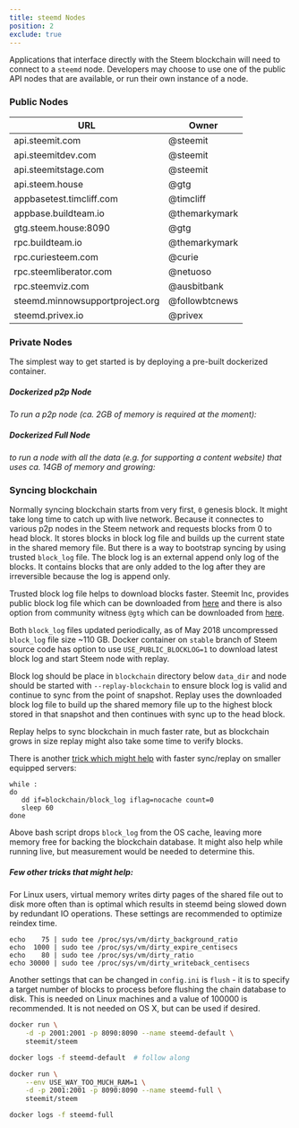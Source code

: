 ```yaml
---
title: steemd Nodes
position: 2
exclude: true
---
```


Applications that interface directly with the Steem blockchain will need to connect to a `steemd` node. Developers may choose to use one of the public API nodes that are available, or run their own instance of a node.

### Public Nodes

| URL                             | Owner          |
| ------------------------------- | -------------- |
| api.steemit.com                 | @steemit       |
| api.steemitdev.com              | @steemit       |
| api.steemitstage.com            | @steemit       |
| api.steem.house                 | @gtg           |
| appbasetest.timcliff.com        | @timcliff      |
| appbase.buildteam.io            | @themarkymark  |
| gtg.steem.house:8090            | @gtg           |
| rpc.buildteam.io                | @themarkymark  |
| rpc.curiesteem.com              | @curie         |
| rpc.steemliberator.com          | @netuoso       |
| rpc.steemviz.com                | @ausbitbank    |
| steemd.minnowsupportproject.org | @followbtcnews |
| steemd.privex.io                | @privex        |

### Private Nodes

The simplest way to get started is by deploying a pre-built dockerized container.

##### Dockerized p2p Node

_To run a p2p node (ca. 2GB of memory is required at the moment):_

##### Dockerized Full Node

_to run a node with all the data (e.g. for supporting a content website) that uses ca. 14GB of memory and growing:_

### Syncing blockchain

Normally syncing blockchain starts from very first, `0` genesis block. It might take long time to catch up with live network. Because it connectes to various p2p nodes in the Steem network and requests blocks from 0 to head block. It stores blocks in block log file and builds up the current state in the shared memory file. But there is a way to bootstrap syncing by using trusted `block_log` file. The block log is an external append only log of the blocks. It contains blocks that are only added to the log after they are irreversible because the log is append only.

Trusted block log file helps to download blocks faster. Steemit Inc, provides public block log file which can be downloaded from [here](https://s3.amazonaws.com/steemit-dev-blockchainstate/block_log-latest) and there is also option from community witness `@gtg` which can be downloaded from [here](https://gtg.steem.house/get/blockchain/).

Both `block_log` files updated periodically, as of May 2018 uncompressed `block_log` file size ~110 GB. Docker container on `stable` branch of Steem source code has option to use `USE_PUBLIC_BLOCKLOG=1` to download latest block log and start Steem node with replay.

Block log should be place in `blockchain` directory below `data_dir` and node should be started with `--replay-blockchain` to ensure block log is valid and continue to sync from the point of snapshot. Replay uses the downloaded block log file to build up the shared memory file up to the highest block stored in that snapshot and then continues with sync up to the head block.

Replay helps to sync blockchain in much faster rate, but as blockchain grows in size replay might also take some time to verify blocks. 

There is another [trick which might help](https://github.com/steemit/steem/issues/2391) with faster sync/replay on smaller equipped servers:

```
while :
do
   dd if=blockchain/block_log iflag=nocache count=0
   sleep 60
done
```

Above bash script drops `block_log` from the OS cache, leaving more memory free for backing the blockchain database. It might also help while running live, but measurement would be needed to determine this.

##### Few other tricks that might help: 

For Linux users, virtual memory writes dirty pages of the shared file out to disk more often than is optimal which results in steemd being slowed down by redundant IO operations. These settings are recommended to optimize reindex time.

```
echo    75 | sudo tee /proc/sys/vm/dirty_background_ratio
echo  1000 | sudo tee /proc/sys/vm/dirty_expire_centisecs
echo    80 | sudo tee /proc/sys/vm/dirty_ratio
echo 30000 | sudo tee /proc/sys/vm/dirty_writeback_centisecs
```

Another settings that can be changed in `config.ini` is `flush` - it is to specify a target number of blocks to process before flushing the chain database to disk. This is needed on Linux machines and a value of 100000 is recommended. It is not needed on OS X, but can be used if desired.

``` bash
docker run \
    -d -p 2001:2001 -p 8090:8090 --name steemd-default \
    steemit/steem

docker logs -f steemd-default  # follow along
``` 
``` bash
docker run \
    --env USE_WAY_TOO_MUCH_RAM=1 \
    -d -p 2001:2001 -p 8090:8090 --name steemd-full \
    steemit/steem

docker logs -f steemd-full
```  
